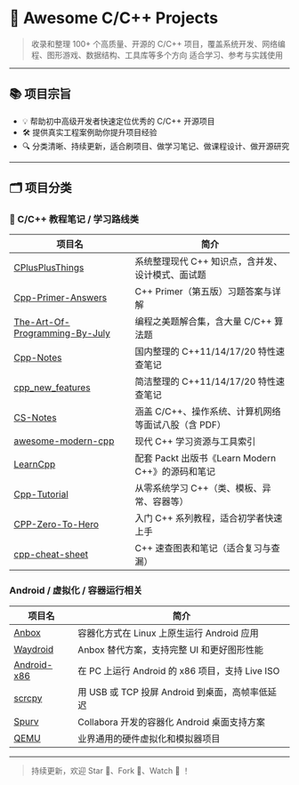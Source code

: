 # 🚀 Awesome C/C++ Projects

> 收录和整理 100+ 个高质量、开源的 C/C++ 项目，覆盖系统开发、网络编程、图形游戏、数据结构、工具库等多个方向
> 适合学习、参考与实践使用

---

## 📚 项目宗旨

- 💡 帮助初中高级开发者快速定位优秀的 C/C++ 开源项目
- 🛠 提供真实工程案例助你提升项目经验
- 🔍 分类清晰、持续更新，适合刷项目、做学习笔记、做课程设计、做开源研究

---

## 🗂 项目分类


### 📖 C/C++ 教程笔记 / 学习路线类

| 项目名 | 简介 |
|--------|------|
| [CPlusPlusThings](https://github.com/Light-City/CPlusPlusThings) | 系统整理现代 C++ 知识点，含并发、设计模式、面试题 |
| [Cpp-Primer-Answers](https://github.com/Mooophy/Cpp-Primer) | C++ Primer（第五版）习题答案与详解 |
| [The-Art-Of-Programming-By-July](https://github.com/julycoding/The-Art-Of-Programming-By-July) | 编程之美题解合集，含大量 C/C++ 算法题 |
| [Cpp-Notes](https://github.com/0voice/cpp_new_features) | 国内整理的 C++11/14/17/20 特性速查笔记 |
| [cpp_new_features](https://github.com/0voice/cpp_new_features) | 简洁整理的 C++11/14/17/20 特性速查笔记 |
| [CS-Notes](https://github.com/CyC2018/CS-Notes) | 涵盖 C/C++、操作系统、计算机网络等面试八股（含 PDF） |
| [awesome-modern-cpp](https://github.com/rigtorp/awesome-modern-cpp) | 现代 C++ 学习资源与工具索引 |
| [LearnCpp](https://github.com/PacktPublishing/Learn-Modern-CPP) | 配套 Packt 出版书《Learn Modern C++》的源码和笔记 |
| [Cpp-Tutorial](https://github.com/Basics-in-Programming/CPP-Tutorial) | 从零系统学习 C++（类、模板、异常、容器等） |
| [CPP-Zero-To-Hero](https://github.com/akshaybahadur21/CPP-Zero-To-Hero) | 入门 C++ 系列教程，适合初学者快速上手 |
| [cpp-cheat-sheet](https://github.com/mortennobel/cpp-cheat-sheet) | C++ 速查图表和笔记（适合复习与查漏） |




### Android / 虚拟化 / 容器运行相关

| 项目名 | 简介 |
|--------|------|
| [Anbox](https://github.com/anbox/anbox) | 容器化方式在 Linux 上原生运行 Android 应用 |
| [Waydroid](https://github.com/waydroid/waydroid) | Anbox 替代方案，支持完整 UI 和更好图形性能 |
| [Android-x86](https://github.com/android-x86/android-x86) | 在 PC 上运行 Android 的 x86 项目，支持 Live ISO |
| [scrcpy](https://github.com/Genymobile/scrcpy) | 用 USB 或 TCP 投屏 Android 到桌面，高帧率低延迟 |
| [Spurv](https://gitlab.collabora.com/spurv/spurv) | Collabora 开发的容器化 Android 桌面支持方案 |
| [QEMU](https://github.com/qemu/qemu) | 业界通用的硬件虚拟化和模拟器项目 |



---

> 持续更新，欢迎 Star 🌟、Fork 🍴、Watch 🔔 ！
```


